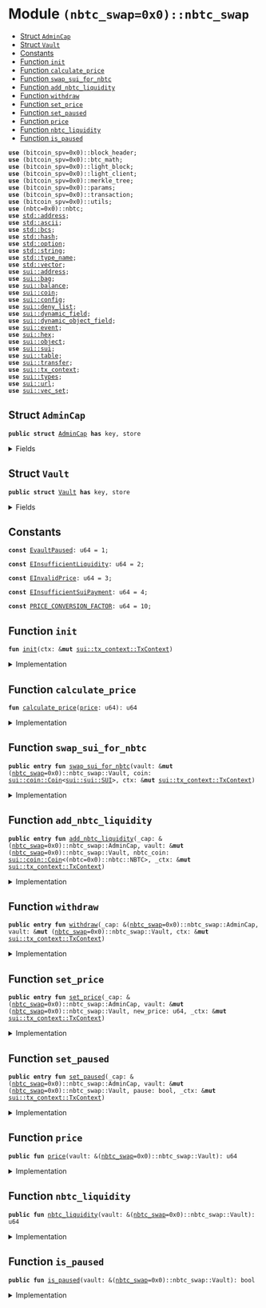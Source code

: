 
<a name="(nbtc_swap=0x0)_nbtc_swap"></a>

# Module `(nbtc_swap=0x0)::nbtc_swap`



-  [Struct `AdminCap`](#(nbtc_swap=0x0)_nbtc_swap_AdminCap)
-  [Struct `Vault`](#(nbtc_swap=0x0)_nbtc_swap_Vault)
-  [Constants](#@Constants_0)
-  [Function `init`](#(nbtc_swap=0x0)_nbtc_swap_init)
-  [Function `calculate_price`](#(nbtc_swap=0x0)_nbtc_swap_calculate_price)
-  [Function `swap_sui_for_nbtc`](#(nbtc_swap=0x0)_nbtc_swap_swap_sui_for_nbtc)
-  [Function `add_nbtc_liquidity`](#(nbtc_swap=0x0)_nbtc_swap_add_nbtc_liquidity)
-  [Function `withdraw`](#(nbtc_swap=0x0)_nbtc_swap_withdraw)
-  [Function `set_price`](#(nbtc_swap=0x0)_nbtc_swap_set_price)
-  [Function `set_paused`](#(nbtc_swap=0x0)_nbtc_swap_set_paused)
-  [Function `price`](#(nbtc_swap=0x0)_nbtc_swap_price)
-  [Function `nbtc_liquidity`](#(nbtc_swap=0x0)_nbtc_swap_nbtc_liquidity)
-  [Function `is_paused`](#(nbtc_swap=0x0)_nbtc_swap_is_paused)


<pre><code><b>use</b> (bitcoin_spv=0x0)::block_header;
<b>use</b> (bitcoin_spv=0x0)::btc_math;
<b>use</b> (bitcoin_spv=0x0)::light_block;
<b>use</b> (bitcoin_spv=0x0)::light_client;
<b>use</b> (bitcoin_spv=0x0)::merkle_tree;
<b>use</b> (bitcoin_spv=0x0)::params;
<b>use</b> (bitcoin_spv=0x0)::transaction;
<b>use</b> (bitcoin_spv=0x0)::utils;
<b>use</b> (nbtc=0x0)::nbtc;
<b>use</b> <a href="../dependencies/std/address.md#std_address">std::address</a>;
<b>use</b> <a href="../dependencies/std/ascii.md#std_ascii">std::ascii</a>;
<b>use</b> <a href="../dependencies/std/bcs.md#std_bcs">std::bcs</a>;
<b>use</b> <a href="../dependencies/std/hash.md#std_hash">std::hash</a>;
<b>use</b> <a href="../dependencies/std/option.md#std_option">std::option</a>;
<b>use</b> <a href="../dependencies/std/string.md#std_string">std::string</a>;
<b>use</b> <a href="../dependencies/std/type_name.md#std_type_name">std::type_name</a>;
<b>use</b> <a href="../dependencies/std/vector.md#std_vector">std::vector</a>;
<b>use</b> <a href="../dependencies/sui/address.md#sui_address">sui::address</a>;
<b>use</b> <a href="../dependencies/sui/bag.md#sui_bag">sui::bag</a>;
<b>use</b> <a href="../dependencies/sui/balance.md#sui_balance">sui::balance</a>;
<b>use</b> <a href="../dependencies/sui/coin.md#sui_coin">sui::coin</a>;
<b>use</b> <a href="../dependencies/sui/config.md#sui_config">sui::config</a>;
<b>use</b> <a href="../dependencies/sui/deny_list.md#sui_deny_list">sui::deny_list</a>;
<b>use</b> <a href="../dependencies/sui/dynamic_field.md#sui_dynamic_field">sui::dynamic_field</a>;
<b>use</b> <a href="../dependencies/sui/dynamic_object_field.md#sui_dynamic_object_field">sui::dynamic_object_field</a>;
<b>use</b> <a href="../dependencies/sui/event.md#sui_event">sui::event</a>;
<b>use</b> <a href="../dependencies/sui/hex.md#sui_hex">sui::hex</a>;
<b>use</b> <a href="../dependencies/sui/object.md#sui_object">sui::object</a>;
<b>use</b> <a href="../dependencies/sui/sui.md#sui_sui">sui::sui</a>;
<b>use</b> <a href="../dependencies/sui/table.md#sui_table">sui::table</a>;
<b>use</b> <a href="../dependencies/sui/transfer.md#sui_transfer">sui::transfer</a>;
<b>use</b> <a href="../dependencies/sui/tx_context.md#sui_tx_context">sui::tx_context</a>;
<b>use</b> <a href="../dependencies/sui/types.md#sui_types">sui::types</a>;
<b>use</b> <a href="../dependencies/sui/url.md#sui_url">sui::url</a>;
<b>use</b> <a href="../dependencies/sui/vec_set.md#sui_vec_set">sui::vec_set</a>;
</code></pre>



<a name="(nbtc_swap=0x0)_nbtc_swap_AdminCap"></a>

## Struct `AdminCap`



<pre><code><b>public</b> <b>struct</b> <a href="../nbtc_swap/nbtc_swap.md#(nbtc_swap=0x0)_nbtc_swap_AdminCap">AdminCap</a> <b>has</b> key, store
</code></pre>



<details>
<summary>Fields</summary>


<dl>
<dt>
<code>id: <a href="../dependencies/sui/object.md#sui_object_UID">sui::object::UID</a></code>
</dt>
<dd>
</dd>
</dl>


</details>

<a name="(nbtc_swap=0x0)_nbtc_swap_Vault"></a>

## Struct `Vault`



<pre><code><b>public</b> <b>struct</b> <a href="../nbtc_swap/nbtc_swap.md#(nbtc_swap=0x0)_nbtc_swap_Vault">Vault</a> <b>has</b> key, store
</code></pre>



<details>
<summary>Fields</summary>


<dl>
<dt>
<code>id: <a href="../dependencies/sui/object.md#sui_object_UID">sui::object::UID</a></code>
</dt>
<dd>
</dd>
<dt>
<code>nbtc_balance: <a href="../dependencies/sui/balance.md#sui_balance_Balance">sui::balance::Balance</a>&lt;(nbtc=0x0)::nbtc::NBTC&gt;</code>
</dt>
<dd>
</dd>
<dt>
<code>sui_balance: <a href="../dependencies/sui/balance.md#sui_balance_Balance">sui::balance::Balance</a>&lt;<a href="../dependencies/sui/sui.md#sui_sui_SUI">sui::sui::SUI</a>&gt;</code>
</dt>
<dd>
</dd>
<dt>
<code>price_per_nbtc_satoshi_in_mist: u64</code>
</dt>
<dd>
</dd>
<dt>
<code>admin: <b>address</b></code>
</dt>
<dd>
</dd>
<dt>
<code><a href="../nbtc_swap/nbtc_swap.md#(nbtc_swap=0x0)_nbtc_swap_is_paused">is_paused</a>: bool</code>
</dt>
<dd>
</dd>
</dl>


</details>

<a name="@Constants_0"></a>

## Constants


<a name="(nbtc_swap=0x0)_nbtc_swap_EvaultPaused"></a>



<pre><code><b>const</b> <a href="../nbtc_swap/nbtc_swap.md#(nbtc_swap=0x0)_nbtc_swap_EvaultPaused">EvaultPaused</a>: u64 = 1;
</code></pre>



<a name="(nbtc_swap=0x0)_nbtc_swap_EInsufficientLiquidity"></a>



<pre><code><b>const</b> <a href="../nbtc_swap/nbtc_swap.md#(nbtc_swap=0x0)_nbtc_swap_EInsufficientLiquidity">EInsufficientLiquidity</a>: u64 = 2;
</code></pre>



<a name="(nbtc_swap=0x0)_nbtc_swap_EInvalidPrice"></a>



<pre><code><b>const</b> <a href="../nbtc_swap/nbtc_swap.md#(nbtc_swap=0x0)_nbtc_swap_EInvalidPrice">EInvalidPrice</a>: u64 = 3;
</code></pre>



<a name="(nbtc_swap=0x0)_nbtc_swap_EInsufficientSuiPayment"></a>



<pre><code><b>const</b> <a href="../nbtc_swap/nbtc_swap.md#(nbtc_swap=0x0)_nbtc_swap_EInsufficientSuiPayment">EInsufficientSuiPayment</a>: u64 = 4;
</code></pre>



<a name="(nbtc_swap=0x0)_nbtc_swap_PRICE_CONVERSION_FACTOR"></a>



<pre><code><b>const</b> <a href="../nbtc_swap/nbtc_swap.md#(nbtc_swap=0x0)_nbtc_swap_PRICE_CONVERSION_FACTOR">PRICE_CONVERSION_FACTOR</a>: u64 = 10;
</code></pre>



<a name="(nbtc_swap=0x0)_nbtc_swap_init"></a>

## Function `init`



<pre><code><b>fun</b> <a href="../nbtc_swap/nbtc_swap.md#(nbtc_swap=0x0)_nbtc_swap_init">init</a>(ctx: &<b>mut</b> <a href="../dependencies/sui/tx_context.md#sui_tx_context_TxContext">sui::tx_context::TxContext</a>)
</code></pre>



<details>
<summary>Implementation</summary>


<pre><code><b>fun</b> <a href="../nbtc_swap/nbtc_swap.md#(nbtc_swap=0x0)_nbtc_swap_init">init</a>(ctx: &<b>mut</b> TxContext) {
    <b>let</b> initial_price = 25000; //25k SUI per NBTC
    <b>let</b> sender = tx_context::sender(ctx);
    transfer::transfer(
        <a href="../nbtc_swap/nbtc_swap.md#(nbtc_swap=0x0)_nbtc_swap_AdminCap">AdminCap</a> {
            id: object::new(ctx),
        },
        sender,
    );
    <b>let</b> vault = <a href="../nbtc_swap/nbtc_swap.md#(nbtc_swap=0x0)_nbtc_swap_Vault">Vault</a> {
        id: object::new(ctx),
        nbtc_balance: coin::zero&lt;NBTC&gt;(ctx).into_balance(),
        sui_balance: coin::zero&lt;SUI&gt;(ctx).into_balance(),
        price_per_nbtc_satoshi_in_mist: <a href="../nbtc_swap/nbtc_swap.md#(nbtc_swap=0x0)_nbtc_swap_calculate_price">calculate_price</a>(initial_price),
        admin: sender,
        <a href="../nbtc_swap/nbtc_swap.md#(nbtc_swap=0x0)_nbtc_swap_is_paused">is_paused</a>: <b>false</b>,
    };
    transfer::share_object(vault);
}
</code></pre>



</details>

<a name="(nbtc_swap=0x0)_nbtc_swap_calculate_price"></a>

## Function `calculate_price`



<pre><code><b>fun</b> <a href="../nbtc_swap/nbtc_swap.md#(nbtc_swap=0x0)_nbtc_swap_calculate_price">calculate_price</a>(<a href="../nbtc_swap/nbtc_swap.md#(nbtc_swap=0x0)_nbtc_swap_price">price</a>: u64): u64
</code></pre>



<details>
<summary>Implementation</summary>


<pre><code><b>fun</b> <a href="../nbtc_swap/nbtc_swap.md#(nbtc_swap=0x0)_nbtc_swap_calculate_price">calculate_price</a>(<a href="../nbtc_swap/nbtc_swap.md#(nbtc_swap=0x0)_nbtc_swap_price">price</a>: u64): u64 {
    <a href="../nbtc_swap/nbtc_swap.md#(nbtc_swap=0x0)_nbtc_swap_price">price</a>  * <a href="../nbtc_swap/nbtc_swap.md#(nbtc_swap=0x0)_nbtc_swap_PRICE_CONVERSION_FACTOR">PRICE_CONVERSION_FACTOR</a>
}
</code></pre>



</details>

<a name="(nbtc_swap=0x0)_nbtc_swap_swap_sui_for_nbtc"></a>

## Function `swap_sui_for_nbtc`



<pre><code><b>public</b> <b>entry</b> <b>fun</b> <a href="../nbtc_swap/nbtc_swap.md#(nbtc_swap=0x0)_nbtc_swap_swap_sui_for_nbtc">swap_sui_for_nbtc</a>(vault: &<b>mut</b> (<a href="../nbtc_swap/nbtc_swap.md#(nbtc_swap=0x0)_nbtc_swap">nbtc_swap</a>=0x0)::nbtc_swap::Vault, coin: <a href="../dependencies/sui/coin.md#sui_coin_Coin">sui::coin::Coin</a>&lt;<a href="../dependencies/sui/sui.md#sui_sui_SUI">sui::sui::SUI</a>&gt;, ctx: &<b>mut</b> <a href="../dependencies/sui/tx_context.md#sui_tx_context_TxContext">sui::tx_context::TxContext</a>)
</code></pre>



<details>
<summary>Implementation</summary>


<pre><code><b>public</b> <b>entry</b> <b>fun</b> <a href="../nbtc_swap/nbtc_swap.md#(nbtc_swap=0x0)_nbtc_swap_swap_sui_for_nbtc">swap_sui_for_nbtc</a>(vault: &<b>mut</b> <a href="../nbtc_swap/nbtc_swap.md#(nbtc_swap=0x0)_nbtc_swap_Vault">Vault</a>, coin: Coin&lt;SUI&gt;, ctx: &<b>mut</b> TxContext) {
    <b>assert</b>!(!vault.<a href="../nbtc_swap/nbtc_swap.md#(nbtc_swap=0x0)_nbtc_swap_is_paused">is_paused</a>, <a href="../nbtc_swap/nbtc_swap.md#(nbtc_swap=0x0)_nbtc_swap_EvaultPaused">EvaultPaused</a>);
    <b>let</b> sender = tx_context::sender(ctx);
    <b>let</b> sui_paid = coin.into_balance();
    <b>let</b> nbtc_to_receive = sui_paid.value() / vault.price_per_nbtc_satoshi_in_mist;
    <b>assert</b>!(nbtc_to_receive &gt; 0, <a href="../nbtc_swap/nbtc_swap.md#(nbtc_swap=0x0)_nbtc_swap_EInsufficientSuiPayment">EInsufficientSuiPayment</a>);
    vault.sui_balance.join(sui_paid);
    <b>let</b> vault_nbtc_balance = vault.nbtc_balance.value();
    <b>assert</b>!(vault_nbtc_balance &gt;= nbtc_to_receive, <a href="../nbtc_swap/nbtc_swap.md#(nbtc_swap=0x0)_nbtc_swap_EInsufficientLiquidity">EInsufficientLiquidity</a>);
    <b>let</b> nbtc_to_send = coin::take(&<b>mut</b> vault.nbtc_balance, nbtc_to_receive, ctx);
    transfer::public_transfer(nbtc_to_send, sender);
}
</code></pre>



</details>

<a name="(nbtc_swap=0x0)_nbtc_swap_add_nbtc_liquidity"></a>

## Function `add_nbtc_liquidity`



<pre><code><b>public</b> <b>entry</b> <b>fun</b> <a href="../nbtc_swap/nbtc_swap.md#(nbtc_swap=0x0)_nbtc_swap_add_nbtc_liquidity">add_nbtc_liquidity</a>(_cap: &(<a href="../nbtc_swap/nbtc_swap.md#(nbtc_swap=0x0)_nbtc_swap">nbtc_swap</a>=0x0)::nbtc_swap::AdminCap, vault: &<b>mut</b> (<a href="../nbtc_swap/nbtc_swap.md#(nbtc_swap=0x0)_nbtc_swap">nbtc_swap</a>=0x0)::nbtc_swap::Vault, nbtc_coin: <a href="../dependencies/sui/coin.md#sui_coin_Coin">sui::coin::Coin</a>&lt;(nbtc=0x0)::nbtc::NBTC&gt;, _ctx: &<b>mut</b> <a href="../dependencies/sui/tx_context.md#sui_tx_context_TxContext">sui::tx_context::TxContext</a>)
</code></pre>



<details>
<summary>Implementation</summary>


<pre><code><b>public</b> <b>entry</b> <b>fun</b> <a href="../nbtc_swap/nbtc_swap.md#(nbtc_swap=0x0)_nbtc_swap_add_nbtc_liquidity">add_nbtc_liquidity</a>(
    _cap: &<a href="../nbtc_swap/nbtc_swap.md#(nbtc_swap=0x0)_nbtc_swap_AdminCap">AdminCap</a>,
    vault: &<b>mut</b> <a href="../nbtc_swap/nbtc_swap.md#(nbtc_swap=0x0)_nbtc_swap_Vault">Vault</a>,
    nbtc_coin: Coin&lt;NBTC&gt;,
    _ctx: &<b>mut</b> TxContext,
) {
    <b>let</b> nbtc_added = nbtc_coin.into_balance();
    vault.nbtc_balance.join(nbtc_added);
}
</code></pre>



</details>

<a name="(nbtc_swap=0x0)_nbtc_swap_withdraw"></a>

## Function `withdraw`



<pre><code><b>public</b> <b>entry</b> <b>fun</b> <a href="../nbtc_swap/nbtc_swap.md#(nbtc_swap=0x0)_nbtc_swap_withdraw">withdraw</a>(_cap: &(<a href="../nbtc_swap/nbtc_swap.md#(nbtc_swap=0x0)_nbtc_swap">nbtc_swap</a>=0x0)::nbtc_swap::AdminCap, vault: &<b>mut</b> (<a href="../nbtc_swap/nbtc_swap.md#(nbtc_swap=0x0)_nbtc_swap">nbtc_swap</a>=0x0)::nbtc_swap::Vault, ctx: &<b>mut</b> <a href="../dependencies/sui/tx_context.md#sui_tx_context_TxContext">sui::tx_context::TxContext</a>)
</code></pre>



<details>
<summary>Implementation</summary>


<pre><code><b>public</b> <b>entry</b> <b>fun</b> <a href="../nbtc_swap/nbtc_swap.md#(nbtc_swap=0x0)_nbtc_swap_withdraw">withdraw</a>(_cap: &<a href="../nbtc_swap/nbtc_swap.md#(nbtc_swap=0x0)_nbtc_swap_AdminCap">AdminCap</a>, vault: &<b>mut</b> <a href="../nbtc_swap/nbtc_swap.md#(nbtc_swap=0x0)_nbtc_swap_Vault">Vault</a>, ctx: &<b>mut</b> TxContext) {
    <b>let</b> nbtc_amount = vault.nbtc_balance.value();
    <b>let</b> sui_amount = vault.sui_balance.value();
    <b>let</b> nbtc_to_withdraw = coin::take(&<b>mut</b> vault.nbtc_balance, nbtc_amount, ctx);
    <b>let</b> sui_to_withdraw = coin::take(&<b>mut</b> vault.sui_balance, sui_amount, ctx);
    transfer::public_transfer(nbtc_to_withdraw, vault.admin);
    transfer::public_transfer(sui_to_withdraw, vault.admin)
}
</code></pre>



</details>

<a name="(nbtc_swap=0x0)_nbtc_swap_set_price"></a>

## Function `set_price`



<pre><code><b>public</b> <b>entry</b> <b>fun</b> <a href="../nbtc_swap/nbtc_swap.md#(nbtc_swap=0x0)_nbtc_swap_set_price">set_price</a>(_cap: &(<a href="../nbtc_swap/nbtc_swap.md#(nbtc_swap=0x0)_nbtc_swap">nbtc_swap</a>=0x0)::nbtc_swap::AdminCap, vault: &<b>mut</b> (<a href="../nbtc_swap/nbtc_swap.md#(nbtc_swap=0x0)_nbtc_swap">nbtc_swap</a>=0x0)::nbtc_swap::Vault, new_price: u64, _ctx: &<b>mut</b> <a href="../dependencies/sui/tx_context.md#sui_tx_context_TxContext">sui::tx_context::TxContext</a>)
</code></pre>



<details>
<summary>Implementation</summary>


<pre><code><b>public</b> <b>entry</b> <b>fun</b> <a href="../nbtc_swap/nbtc_swap.md#(nbtc_swap=0x0)_nbtc_swap_set_price">set_price</a>(
    _cap: &<a href="../nbtc_swap/nbtc_swap.md#(nbtc_swap=0x0)_nbtc_swap_AdminCap">AdminCap</a>,
    vault: &<b>mut</b> <a href="../nbtc_swap/nbtc_swap.md#(nbtc_swap=0x0)_nbtc_swap_Vault">Vault</a>,
    new_price: u64,
    _ctx: &<b>mut</b> TxContext,
) {
    <b>assert</b>!(new_price &gt; 0, <a href="../nbtc_swap/nbtc_swap.md#(nbtc_swap=0x0)_nbtc_swap_EInvalidPrice">EInvalidPrice</a>);
    vault.price_per_nbtc_satoshi_in_mist = <a href="../nbtc_swap/nbtc_swap.md#(nbtc_swap=0x0)_nbtc_swap_calculate_price">calculate_price</a>(new_price);
}
</code></pre>



</details>

<a name="(nbtc_swap=0x0)_nbtc_swap_set_paused"></a>

## Function `set_paused`



<pre><code><b>public</b> <b>entry</b> <b>fun</b> <a href="../nbtc_swap/nbtc_swap.md#(nbtc_swap=0x0)_nbtc_swap_set_paused">set_paused</a>(_cap: &(<a href="../nbtc_swap/nbtc_swap.md#(nbtc_swap=0x0)_nbtc_swap">nbtc_swap</a>=0x0)::nbtc_swap::AdminCap, vault: &<b>mut</b> (<a href="../nbtc_swap/nbtc_swap.md#(nbtc_swap=0x0)_nbtc_swap">nbtc_swap</a>=0x0)::nbtc_swap::Vault, pause: bool, _ctx: &<b>mut</b> <a href="../dependencies/sui/tx_context.md#sui_tx_context_TxContext">sui::tx_context::TxContext</a>)
</code></pre>



<details>
<summary>Implementation</summary>


<pre><code><b>public</b> <b>entry</b> <b>fun</b> <a href="../nbtc_swap/nbtc_swap.md#(nbtc_swap=0x0)_nbtc_swap_set_paused">set_paused</a>(_cap: &<a href="../nbtc_swap/nbtc_swap.md#(nbtc_swap=0x0)_nbtc_swap_AdminCap">AdminCap</a>, vault: &<b>mut</b> <a href="../nbtc_swap/nbtc_swap.md#(nbtc_swap=0x0)_nbtc_swap_Vault">Vault</a>, pause: bool, _ctx: &<b>mut</b> TxContext) {
    vault.<a href="../nbtc_swap/nbtc_swap.md#(nbtc_swap=0x0)_nbtc_swap_is_paused">is_paused</a> = pause;
}
</code></pre>



</details>

<a name="(nbtc_swap=0x0)_nbtc_swap_price"></a>

## Function `price`



<pre><code><b>public</b> <b>fun</b> <a href="../nbtc_swap/nbtc_swap.md#(nbtc_swap=0x0)_nbtc_swap_price">price</a>(vault: &(<a href="../nbtc_swap/nbtc_swap.md#(nbtc_swap=0x0)_nbtc_swap">nbtc_swap</a>=0x0)::nbtc_swap::Vault): u64
</code></pre>



<details>
<summary>Implementation</summary>


<pre><code><b>public</b> <b>fun</b> <a href="../nbtc_swap/nbtc_swap.md#(nbtc_swap=0x0)_nbtc_swap_price">price</a>(vault: &<a href="../nbtc_swap/nbtc_swap.md#(nbtc_swap=0x0)_nbtc_swap_Vault">Vault</a>): u64 {
    vault.price_per_nbtc_satoshi_in_mist
}
</code></pre>



</details>

<a name="(nbtc_swap=0x0)_nbtc_swap_nbtc_liquidity"></a>

## Function `nbtc_liquidity`



<pre><code><b>public</b> <b>fun</b> <a href="../nbtc_swap/nbtc_swap.md#(nbtc_swap=0x0)_nbtc_swap_nbtc_liquidity">nbtc_liquidity</a>(vault: &(<a href="../nbtc_swap/nbtc_swap.md#(nbtc_swap=0x0)_nbtc_swap">nbtc_swap</a>=0x0)::nbtc_swap::Vault): u64
</code></pre>



<details>
<summary>Implementation</summary>


<pre><code><b>public</b> <b>fun</b> <a href="../nbtc_swap/nbtc_swap.md#(nbtc_swap=0x0)_nbtc_swap_nbtc_liquidity">nbtc_liquidity</a>(vault: &<a href="../nbtc_swap/nbtc_swap.md#(nbtc_swap=0x0)_nbtc_swap_Vault">Vault</a>): u64 {
    balance::value(&vault.nbtc_balance)
}
</code></pre>



</details>

<a name="(nbtc_swap=0x0)_nbtc_swap_is_paused"></a>

## Function `is_paused`



<pre><code><b>public</b> <b>fun</b> <a href="../nbtc_swap/nbtc_swap.md#(nbtc_swap=0x0)_nbtc_swap_is_paused">is_paused</a>(vault: &(<a href="../nbtc_swap/nbtc_swap.md#(nbtc_swap=0x0)_nbtc_swap">nbtc_swap</a>=0x0)::nbtc_swap::Vault): bool
</code></pre>



<details>
<summary>Implementation</summary>


<pre><code><b>public</b> <b>fun</b> <a href="../nbtc_swap/nbtc_swap.md#(nbtc_swap=0x0)_nbtc_swap_is_paused">is_paused</a>(vault: &<a href="../nbtc_swap/nbtc_swap.md#(nbtc_swap=0x0)_nbtc_swap_Vault">Vault</a>): bool {
    vault.<a href="../nbtc_swap/nbtc_swap.md#(nbtc_swap=0x0)_nbtc_swap_is_paused">is_paused</a>
}
</code></pre>



</details>
